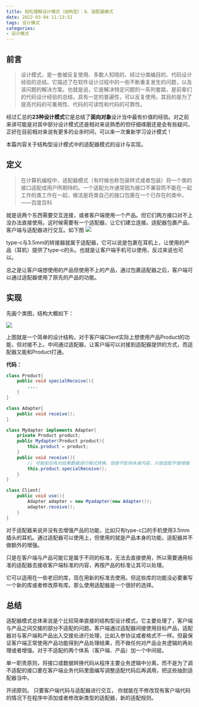 ```yaml
---
title: 轻松理解设计模式（结构型）：6、适配器模式
date: 2022-03-04 11:13:52
tags: 设计模式
categories: 
- 设计模式
---
```


## 前言

>设计模式，是一套被反复使用、多数人知晓的、经过分类编目的、代码设计经验的总结。它描述了在软件设计过程中的一些不断重复发生的问题，以及该问题的解决方案。也就是说，它是解决特定问题的一系列套路，是前辈们的代码设计经验的总结，具有一定的普遍性，可以反复使用。其目的是为了提高代码的可重用性、代码的可读性和代码的可靠性。

经过汇总的**23种设计模式**它是总结了**面向对象**设计当中最有价值的经验。对之前来讲可能是对其中部分设计模式还是相对来说熟悉的但仔细琢磨还是会有些疑问，正好在目前相对来说有更多的业余时间，可以来一次重新学习设计模式！

本篇内容关于结构型设计模式中的适配器模式的设计与实现。

## 定义
>在计算机编程中，适配器模式（有时候也称包装样式或者包装）将一个类的接口适配成用户所期待的。一个适配允许通常因为接口不兼容而不能在一起工作的类工作在一起，做法是将类自己的接口包裹在一个已存在的类中。——百度百科

就是说两个东西需要交互连接，或者客户端使用一个产品。但它们两方接口对不上没办法直接使用。这时候需要有一个适配器，让它们建立连接。适配器包裹产品，客户端与适配器进行交互。如下图
![](https://gitee-imagehost.oss-cn-beijing.aliyuncs.com/image_host/1636703296379-%E9%80%82%E9%85%8D%E5%99%A8.png)

type-c与3.5mm的转接器就属于适配器，它可以说是包裹在耳机上，让使用的产品（耳机）提供了type-c的头。也就是让客户端手机可以使用，反过来说也可以。

总之是让客户端想使用的产品但使用不上的产品，通过包裹适配器之后，客户端可以通过适配器使用了原先的产品的功能。

## 实现
先画个类图，结构大概如下：

![](https://gitee-imagehost.oss-cn-beijing.aliyuncs.com/image_host/1637549247158-image.png)

上图就是一个简单的设计结构，对于客户端Client实际上想使用产品Product的功能，但对接不上。中间通过适配器，让客户端可以对接到适配器提供的方式，而适配器又能和Product打通。

**代码：**
```java
class Product{
    public void specialReceive(){
        ....
    }
}
```
```java
class Adapter{
    public void receive();
}

class Mydapter implements Adapter{
    private Product product;
    public Mydapter(Product product){
        this.product = product;
    }
    public void receive(){
        // 可能前后有对结果数据进行格式转换，但绝不影响本身内容，只做适配不做增强
        this.product.specialReceive();
    }
}
```
```java
class Client{
    public void use(){
        Adapter adapter = new Myadapter(new Adapter());
        adapter.receive();
    }
}
```


对于适配器来说并没有去增强产品的功能，比如只有type-c口的手机使用3.5mm插头的耳机。通过适配器可以使用上，但使用的就是产品本身的功能，适配器并不做额外的增强。

只是在客户端与产品可能它是属于不同的标准，无法去直接使用，所以需要通用标准的适配器去接收客户端标准的内容，再按产品的标准让其可以处理。

它可以适用在一些老旧的库，现在用新的标准去使用。但这些库的功能没必要重写一个新的库或者修改原有库。那么使用适配器是一个很好的选择。

## 总结
适配器模式总体来说是个比较简单直接的结构型设计模式。它主要处理了，客户端与产品之间交接的部分不适配的问题。客户端通过适配器间接使用目标产品，适配器对与客户端和产品出入交接处进行处理，比如入参协议或者格式不一样。但最保证客户端正常使用产品功能得到产品处理结果，而不做任何对产品业务逻辑的再处理或者增强。对于不适配的两个体系（客户端、产品）加一个中间层。

单一职责原则，将接口或数据转换代码从程序主要业务逻辑中分离，而不是为了调不适配的接口要在客户端业务代码里面编写调整适配代码后再调用，把这些抽到适配器当中。

开闭原则。 只要客户端代码与适配器进行交互， 你就能在不修改现有客户端代码的情况下在程序中添加或者修改新类型的适配器，新的适配规则。
